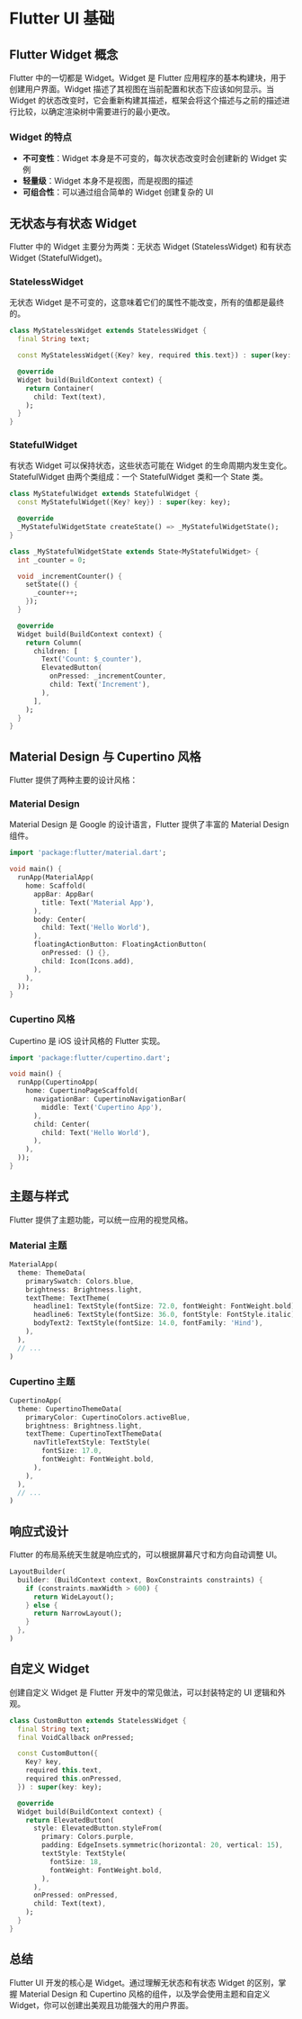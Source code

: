 # Flutter UI 基础

## Flutter Widget 概念

Flutter 中的一切都是 Widget。Widget 是 Flutter 应用程序的基本构建块，用于创建用户界面。Widget 描述了其视图在当前配置和状态下应该如何显示。当 Widget 的状态改变时，它会重新构建其描述，框架会将这个描述与之前的描述进行比较，以确定渲染树中需要进行的最小更改。

### Widget 的特点

- **不可变性**：Widget 本身是不可变的，每次状态改变时会创建新的 Widget 实例
- **轻量级**：Widget 本身不是视图，而是视图的描述
- **可组合性**：可以通过组合简单的 Widget 创建复杂的 UI

## 无状态与有状态 Widget

Flutter 中的 Widget 主要分为两类：无状态 Widget (StatelessWidget) 和有状态 Widget (StatefulWidget)。

### StatelessWidget

无状态 Widget 是不可变的，这意味着它们的属性不能改变，所有的值都是最终的。

```dart
class MyStatelessWidget extends StatelessWidget {
  final String text;

  const MyStatelessWidget({Key? key, required this.text}) : super(key: key);

  @override
  Widget build(BuildContext context) {
    return Container(
      child: Text(text),
    );
  }
}
```

### StatefulWidget

有状态 Widget 可以保持状态，这些状态可能在 Widget 的生命周期内发生变化。StatefulWidget 由两个类组成：一个 StatefulWidget 类和一个 State 类。

```dart
class MyStatefulWidget extends StatefulWidget {
  const MyStatefulWidget({Key? key}) : super(key: key);

  @override
  _MyStatefulWidgetState createState() => _MyStatefulWidgetState();
}

class _MyStatefulWidgetState extends State<MyStatefulWidget> {
  int _counter = 0;

  void _incrementCounter() {
    setState(() {
      _counter++;
    });
  }

  @override
  Widget build(BuildContext context) {
    return Column(
      children: [
        Text('Count: $_counter'),
        ElevatedButton(
          onPressed: _incrementCounter,
          child: Text('Increment'),
        ),
      ],
    );
  }
}
```

## Material Design 与 Cupertino 风格

Flutter 提供了两种主要的设计风格：

### Material Design

Material Design 是 Google 的设计语言，Flutter 提供了丰富的 Material Design 组件。

```dart
import 'package:flutter/material.dart';

void main() {
  runApp(MaterialApp(
    home: Scaffold(
      appBar: AppBar(
        title: Text('Material App'),
      ),
      body: Center(
        child: Text('Hello World'),
      ),
      floatingActionButton: FloatingActionButton(
        onPressed: () {},
        child: Icon(Icons.add),
      ),
    ),
  ));
}
```

### Cupertino 风格

Cupertino 是 iOS 设计风格的 Flutter 实现。

```dart
import 'package:flutter/cupertino.dart';

void main() {
  runApp(CupertinoApp(
    home: CupertinoPageScaffold(
      navigationBar: CupertinoNavigationBar(
        middle: Text('Cupertino App'),
      ),
      child: Center(
        child: Text('Hello World'),
      ),
    ),
  ));
}
```

## 主题与样式

Flutter 提供了主题功能，可以统一应用的视觉风格。

### Material 主题

```dart
MaterialApp(
  theme: ThemeData(
    primarySwatch: Colors.blue,
    brightness: Brightness.light,
    textTheme: TextTheme(
      headline1: TextStyle(fontSize: 72.0, fontWeight: FontWeight.bold),
      headline6: TextStyle(fontSize: 36.0, fontStyle: FontStyle.italic),
      bodyText2: TextStyle(fontSize: 14.0, fontFamily: 'Hind'),
    ),
  ),
  // ...
)
```

### Cupertino 主题

```dart
CupertinoApp(
  theme: CupertinoThemeData(
    primaryColor: CupertinoColors.activeBlue,
    brightness: Brightness.light,
    textTheme: CupertinoTextThemeData(
      navTitleTextStyle: TextStyle(
        fontSize: 17.0,
        fontWeight: FontWeight.bold,
      ),
    ),
  ),
  // ...
)
```

## 响应式设计

Flutter 的布局系统天生就是响应式的，可以根据屏幕尺寸和方向自动调整 UI。

```dart
LayoutBuilder(
  builder: (BuildContext context, BoxConstraints constraints) {
    if (constraints.maxWidth > 600) {
      return WideLayout();
    } else {
      return NarrowLayout();
    }
  },
)
```

## 自定义 Widget

创建自定义 Widget 是 Flutter 开发中的常见做法，可以封装特定的 UI 逻辑和外观。

```dart
class CustomButton extends StatelessWidget {
  final String text;
  final VoidCallback onPressed;

  const CustomButton({
    Key? key,
    required this.text,
    required this.onPressed,
  }) : super(key: key);

  @override
  Widget build(BuildContext context) {
    return ElevatedButton(
      style: ElevatedButton.styleFrom(
        primary: Colors.purple,
        padding: EdgeInsets.symmetric(horizontal: 20, vertical: 15),
        textStyle: TextStyle(
          fontSize: 18,
          fontWeight: FontWeight.bold,
        ),
      ),
      onPressed: onPressed,
      child: Text(text),
    );
  }
}
```

## 总结

Flutter UI 开发的核心是 Widget。通过理解无状态和有状态 Widget 的区别，掌握 Material Design 和 Cupertino 风格的组件，以及学会使用主题和自定义 Widget，你可以创建出美观且功能强大的用户界面。
